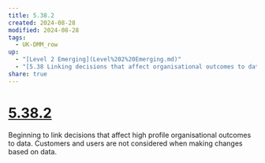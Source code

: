 ```yaml
---
title: 5.38.2
created: 2024-08-28
modified: 2024-08-28
tags:
  - UK-DMM_row
up:
  - "[Level 2 Emerging](Level%202%20Emerging.md)"
  - "[5.38 Linking decisions that affect organisational outcomes to data](5.38%20Linking%20decisions%20that%20affect%20organisational%20outcomes%20to%20data.md)"
share: true
---
```

# [5.38.2](5.38.2.md)

Beginning to link decisions that affect high profile organisational outcomes to data. Customers and users are not considered when making changes based on data.
